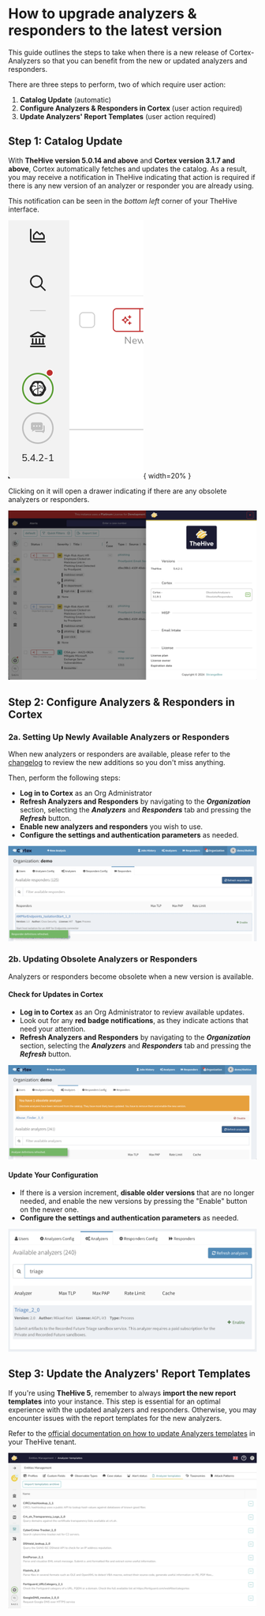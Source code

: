 # How to upgrade analyzers & responders to the latest version

This guide outlines the steps to take when there is a new release of Cortex-Analyzers so that you can benefit from the new or updated analyzers and responders.

There are three steps to perform, two of which require user action:

1. **Catalog Update** (automatic)
2. **Configure Analyzers & Responders in Cortex** (user action required)
3. **Update Analyzers' Report Templates** (user action required)


## Step 1: Catalog Update

With **TheHive version 5.0.14 and above** and **Cortex version 3.1.7 and above**, Cortex automatically fetches and updates the catalog. As a result, you may receive a notification in TheHive indicating that action is required if there is any new version of an analyzer or responder you are already using.

This notification can be seen in the *bottom left* corner of your TheHive interface.

![TheHive Notification for new analyzers/responders](../images/cortex-thehive-analyzers-upgrade-notification.png){ width=20% }

Clicking on it will open a drawer indicating if there are any obsolete analyzers or responders.

![TheHive Obsolete Analyzers](<../images/thehive-cortex-obsolete-drawer.png>)

## Step 2: Configure Analyzers & Responders in Cortex

### 2a. Setting Up Newly Available Analyzers or Responders

When new analyzers or responders are available, please refer to the [changelog](https://thehive-project.github.io/Cortex-Analyzers/CHANGELOG/) to review the new additions so you don't miss anything.

Then, perform the following steps:

- **Log in to Cortex** as an Org Administrator
- **Refresh Analyzers and Responders** by navigating to the ***Organization*** section, selecting the ***Analyzers*** and ***Responders*** tab and pressing the ***Refresh*** button.
- **Enable new analyzers and responders** you wish to use.
- **Configure the settings and authentication parameters** as needed.

![refresh responders](../images/refresh-responders.png)

### 2b. Updating Obsolete Analyzers or Responders

Analyzers or responders become obsolete when a new version is available.

#### Check for Updates in Cortex

- **Log in to Cortex** as an Org Administrator to review available updates.
- Look out for any **red badge notifications**, as they indicate actions that need your attention.
- **Refresh Analyzers and Responders** by navigating to the ***Organization*** section, selecting the ***Analyzers*** and ***Responders*** tab and pressing the ***Refresh*** button.

![obsolete analyzer refresh](../images/obsolete-analyzer-refresh.png)

#### Update Your Configuration

- If there is a version increment, **disable older versions** that are no longer needed, and enable the new versions by pressing the "Enable" button on the newer one.
- **Configure the settings and authentication parameters** as needed.


![enable analyzer](../images/enable-analyzer.png)


## Step 3: Update the Analyzers' Report Templates

If you're using **TheHive 5**, remember to always **import the new report templates** into your instance. This step is essential for an optimal experience with the updated analyzers and responders. Otherwise, you may encounter issues with the report templates for the new analyzers.

Refer to the [official documentation on how to update Analyzers templates](https://docs.strangebee.com/thehive/administration/analyzers-templates/) in your TheHive tenant.

![update-analyzers-template](../images/update-analyzers-template.png)
